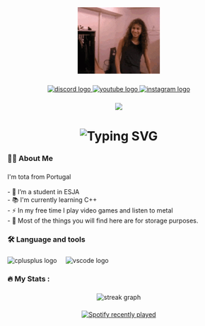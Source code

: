 <div align="center">
  <img height="150" src="metallica-kirk.gif"  />
</div>

###


<div align="center">
  <a href="https://discord.gg/JtxaTT6qpN" target="_blank">
    <img src="https://img.shields.io/static/v1?message=Discord&logo=discord&label=&color=7289DA&logoColor=white&labelColor=&style=flat" height="25" alt="discord logo"  />
  </a>
  <a href="https://www.youtube.com/@warkuss51/featured" target="_blank">
    <img src="https://img.shields.io/static/v1?message=Youtube&logo=youtube&label=&color=FF0000&logoColor=white&labelColor=&style=flat" height="25" alt="youtube logo"  />
  </a>
  <a href="https://www.instagram.com/_marcosfcostaa_/" target="_blank">
    <img src="https://img.shields.io/static/v1?message=Instagram&logo=instagram&label=&color=E4405F&logoColor=white&labelColor=&style=flat" height="25" alt="instagram logo"  />
  </a>
</div>


###

<div align="center" dir="auto">
  <img src="https://visitor-badge.laobi.icu/badge?page_id=tota.tota&right_color=purple"  />
</div>


###
<div align="center">
<h1  href="https://git.io/typing-svg"><img src="https://readme-typing-svg.demolab.com?font=Fira+Code&pause=1000&color=AC19C8&width=435&lines=Hey+guys%2C+welcome+to+my+github!%F0%9F%91%8B" alt="Typing SVG" /> </h1>
</div>


<h3 align="left">👩‍💻  About Me</h3>

###

<p align="left">I'm tota from Portugal <br><br>- 🔭 I’m a student in ESJA <br>- 📚 I'm currently learning C++<br>- ⚡ In my free time I play video games and listen to metal<br>- 📁 Most of the things you will find here are for storage purposes. </p>

###

<h3 align="left">🛠 Language and tools</h3>

###

<div align="left">
  <img src="https://cdn.jsdelivr.net/gh/devicons/devicon/icons/cplusplus/cplusplus-original.svg" height="40" alt="cplusplus logo"  />
  <img width="12" />
  <img src="https://cdn.jsdelivr.net/gh/devicons/devicon/icons/vscode/vscode-original.svg" height="40" alt="vscode logo"  />
</div>

###

<h3 align="left">🔥   My Stats :</h3>

###

<div align="center">
  <img src="https://streak-stats.demolab.com?user=warkuss&locale=en&mode=daily&theme=midnight-purple&hide_border=false&border_radius=5&order=3" height="150" alt="streak graph"  />
</div>

###
<div align="center">
  <a href="https://open.spotify.com/user/lemarcotes">
    <img src="https://spotify-recently-played-readme.vercel.app/api?count=5&unique=true" alt="Spotify recently played"  />
  </a>
</div>

###
